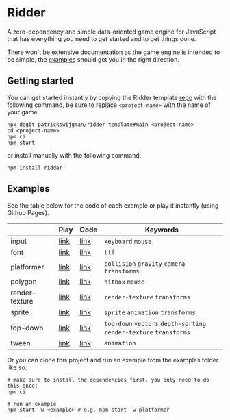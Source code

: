 # Ridder

A zero-dependency and simple data-oriented game engine for JavaScript that has everything you need to get started and to get things done.

There won't be extensive documentation as the game engine is intended to be simple, the [examples](#examples) should get you in the right direction.

## Getting started

You can get started instantly by copying the Ridder template [repo](https://github.com/patrickswijgman/ridder-template) with the following command, be sure to replace `<project-name>` with the name of your game.

```shell
npx degit patrickswijgman/ridder-template#main <project-name>
cd <project-name>
npm ci
npm start
```

or install manually with the following command.

```shell
npm install ridder
```

## Examples

See the table below for the code of each example or play it instantly (using Github Pages).

|                | Play                                                                            | Code                                     | Keywords                                                           |
| -------------- | ------------------------------------------------------------------------------- | ---------------------------------------- | ------------------------------------------------------------------ |
| input          | [link](https://patrickswijgman.github.io/ridder/input/dist/index.html)          | [link](examples/input/index.ts)          | `keyboard` `mouse`                                                 |
| font           | [link](https://patrickswijgman.github.io/ridder/font/dist/index.html)           | [link](examples/font/index.ts)           | `ttf`                                                              |
| platformer     | [link](https://patrickswijgman.github.io/ridder/platformer/dist/index.html)     | [link](examples/platformer/index.ts)     | `collision` `gravity` `camera` `transforms`                        |
| polygon        | [link](https://patrickswijgman.github.io/ridder/polygon/dist/index.html)        | [link](examples/polygon/index.ts)        | `hitbox` `mouse`                                                   |
| render-texture | [link](https://patrickswijgman.github.io/ridder/render-texture/dist/index.html) | [link](examples/render-texture/index.ts) | `render-texture` `transforms`                                      |
| sprite         | [link](https://patrickswijgman.github.io/ridder/sprite/dist/index.html)         | [link](examples/sprite/index.ts)         | `sprite` `animation` `transforms`                                  |
| top-down       | [link](https://patrickswijgman.github.io/ridder/top-down/dist/index.html)       | [link](examples/top-down/index.ts)       | `top-down` `vectors` `depth-sorting` `render-texture` `transforms` |
| tween          | [link](https://patrickswijgman.github.io/ridder/tween/dist/index.html)          | [link](examples/tween/index.ts)          | `animation`                                                        |

Or you can clone this project and run an example from the examples folder like so:

```shell
# make sure to install the dependencies first, you only need to do this once:
npm ci

# run an example
npm start -w <example> # e.g. npm start -w platformer
```
